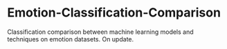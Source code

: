 # Emotion-Classification-Comparison
Classification comparison between machine learning models and techniques on emotion datasets. On update.
